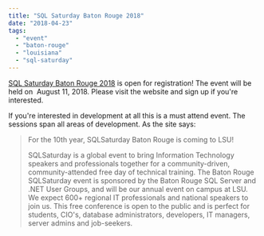 ```yaml
---
title: "SQL Saturday Baton Rouge 2018"
date: "2018-04-23"
tags: 
  - "event"
  - "baton-rouge"
  - "louisiana"
  - "sql-saturday"
---
```


[SQL Saturday Baton Rouge 2018](http://www.sqlsaturday.com/749/) is open for registration! The event will be held on  August 11, 2018. Please visit the website and sign up if you're interested.

If you're interested in development at all this is a must attend event. The sessions span all areas of development. As the site says:

> For the 10th year, SQLSaturday Baton Rouge is coming to LSU!
> 
> SQLSaturday is a global event to bring Information Technology speakers and professionals together for a community-driven, community-attended free day of technical training. The Baton Rouge SQLSaturday event is sponsored by the Baton Rouge SQL Server and .NET User Groups, and will be our annual event on campus at LSU. We expect 600+ regional IT professionals and national speakers to join us. This free conference is open to the public and is perfect for students, CIO's, database administrators, developers, IT managers, server admins and job-seekers.
